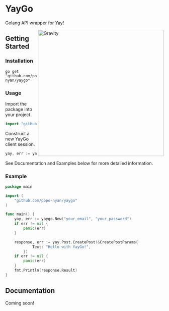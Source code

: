 # YayGo

Golang API wrapper for [Yay!](https://yay.space)

<img align="right" alt="Gravity" src="https://github.com/user-attachments/assets/8e9c4c9c-47e2-43a2-9006-8846356f4f02" width="400">

## Getting Started

### Installation

```sh-session
go get "github.com/popo-nyan/yaygo"
```

### Usage

Import the package into your project.

```go
import "github.com/popo-nyan/yaygo"
```

Construct a new YayGo client session.

```go
yay, err := yaygo.New("your_email", "your_password")
```

See Documentation and Examples below for more detailed information.

### Example

```go
package main

import (
	"github.com/popo-nyan/yaygo"
)

func main() {
	yay, err := yaygo.New("your_email", "your_password")
	if err != nil {
		panic(err)
	}

	response, err := yay.Post.CreatePost(&CreatePostParams{
            Text: "Hello with YayGo!",
        })
	if err != nil {
		panic(err)
	}
	fmt.Println(response.Result)
}
```

## Documentation

Coming soon!
